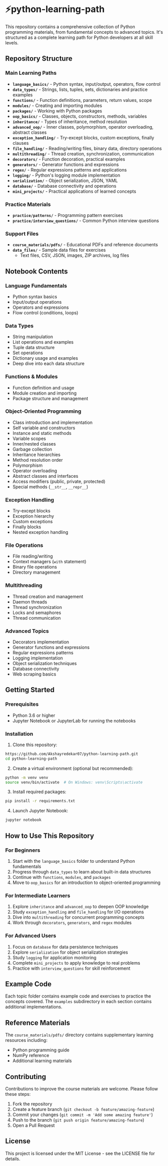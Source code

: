 # ⚡python-learning-path

This repository contains a comprehensive collection of Python programming materials, from fundamental concepts to advanced topics. It's structured as a complete learning path for Python developers at all skill levels.

## Repository Structure

### Main Learning Paths
- **`language_basics/`** - Python syntax, input/output, operators, flow control
- **`data_types/`** - Strings, lists, tuples, sets, dictionaries and practice examples
- **`functions/`** - Function definitions, parameters, return values, scope
- **`modules/`** - Creating and importing modules
- **`packages/`** - Working with Python packages
- **`oop_basics/`** - Classes, objects, constructors, methods, variables
- **`inheritance/`** - Types of inheritance, method resolution
- **`advanced_oop/`** - Inner classes, polymorphism, operator overloading, abstract classes
- **`exception_handling/`** - Try-except blocks, custom exceptions, finally clauses
- **`file_handling/`** - Reading/writing files, binary data, directory operations
- **`multithreading/`** - Thread creation, synchronization, communication
- **`decorators/`** - Function decoration, practical examples
- **`generators/`** - Generator functions and expressions
- **`regex/`** - Regular expressions patterns and applications
- **`logging/`** - Python's logging module implementation
- **`serialization/`** - Object serialization, JSON, YAML
- **`database/`** - Database connectivity and operations
- **`mini_projects/`** - Practical applications of learned concepts

### Practice Materials
- **`practice/patterns/`** - Programming pattern exercises
- **`practice/interview_questions/`** - Common Python interview questions

### Support Files
- **`course_materials/pdfs/`** - Educational PDFs and reference documents
- **`data_files/`** - Sample data files for exercises
  - Text files, CSV, JSON, images, ZIP archives, log files

## Notebook Contents

### Language Fundamentals
- Python syntax basics
- Input/output operations
- Operators and expressions
- Flow control (conditions, loops)

### Data Types
- String manipulation
- List operations and examples
- Tuple data structure
- Set operations
- Dictionary usage and examples
- Deep dive into each data structure

### Functions & Modules
- Function definition and usage
- Module creation and importing
- Package structure and management

### Object-Oriented Programming
- Class introduction and implementation
- Self variable and constructors
- Instance and static methods
- Variable scopes
- Inner/nested classes
- Garbage collection
- Inheritance hierarchies
- Method resolution order
- Polymorphism
- Operator overloading
- Abstract classes and interfaces
- Access modifiers (public, private, protected)
- Special methods (`__str__`, `__repr__`)

### Exception Handling
- Try-except blocks
- Exception hierarchy
- Custom exceptions
- Finally blocks
- Nested exception handling

### File Operations
- File reading/writing
- Context managers (`with` statement)
- Binary file operations
- Directory management

### Multithreading
- Thread creation and management
- Daemon threads
- Thread synchronization
- Locks and semaphores
- Thread communication

### Advanced Topics
- Decorators implementation
- Generator functions and expressions
- Regular expressions patterns
- Logging implementation
- Object serialization techniques
- Database connectivity
- Web scraping basics

## Getting Started

### Prerequisites
- Python 3.6 or higher
- Jupyter Notebook or JupyterLab for running the notebooks

### Installation
1. Clone this repository:
```bash
https://github.com/Akshayredekar07/python-learning-path.git
cd python-learning-path
```

2. Create a virtual environment (optional but recommended):
```bash
python -m venv venv
source venv/bin/activate  # On Windows: venv\Scripts\activate
```

3. Install required packages:
```bash
pip install -r requirements.txt
```

4. Launch Jupyter Notebook:
```bash
jupyter notebook
```

## How to Use This Repository

### For Beginners
1. Start with the `language_basics` folder to understand Python fundamentals
2. Progress through `data_types` to learn about built-in data structures
3. Continue with `functions`, `modules`, and `packages`
4. Move to `oop_basics` for an introduction to object-oriented programming

### For Intermediate Learners
1. Explore `inheritance` and `advanced_oop` to deepen OOP knowledge
2. Study `exception_handling` and `file_handling` for I/O operations
3. Dive into `multithreading` for concurrent programming concepts
4. Work through `decorators`, `generators`, and `regex` modules

### For Advanced Users
1. Focus on `database` for data persistence techniques
2. Explore `serialization` for object serialization strategies
3. Study `logging` for application monitoring
4. Complete `mini_projects` to apply knowledge to real problems
5. Practice with `interview_questions` for skill reinforcement

## Example Code
Each topic folder contains example code and exercises to practice the concepts covered. The `examples` subdirectory in each section contains additional implementations.

## Reference Materials
The `course_materials/pdfs/` directory contains supplementary learning resources including:
- Python programming guide
- NumPy reference
- Additional learning materials

## Contributing
Contributions to improve the course materials are welcome. Please follow these steps:
1. Fork the repository
2. Create a feature branch (`git checkout -b feature/amazing-feature`)
3. Commit your changes (`git commit -m 'Add some amazing feature'`)
4. Push to the branch (`git push origin feature/amazing-feature`)
5. Open a Pull Request

## License
This project is licensed under the MIT License - see the LICENSE file for details.
